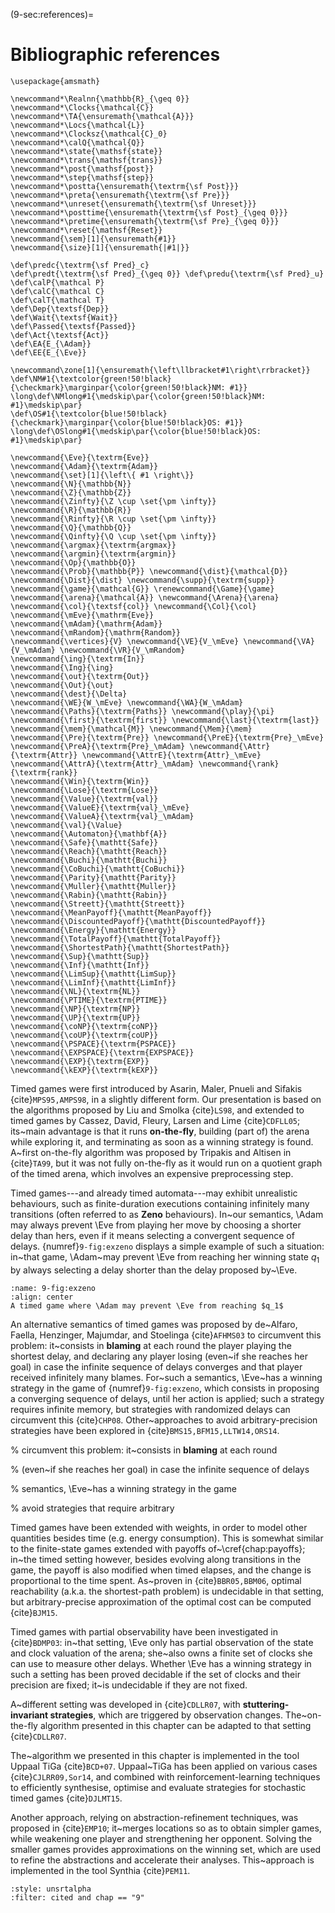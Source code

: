 (9-sec:references)=
# Bibliographic references

```{math}
\usepackage{amsmath}
  
\newcommand*\Realnn{\mathbb{R}_{\geq 0}}
\newcommand*\Clocks{\mathcal{C}}
\newcommand*\TA{\ensuremath{\mathcal{A}}}
\newcommand*\Locs{\mathcal{L}}
\newcommand*\Clocksz{\mathcal{C}_0}
\newcommand*\calQ{\mathcal{Q}}
\newcommand*\state{\mathsf{state}}
\newcommand*\trans{\mathsf{trans}}
\newcommand*\post{\mathsf{post}}
\newcommand*\step{\mathsf{step}}
\newcommand*\postta{\ensuremath{\textrm{\sf Post}}}
\newcommand*\preta{\ensuremath{\textrm{\sf Pre}}}
\newcommand*\unreset{\ensuremath{\textrm{\sf Unreset}}}
\newcommand*\posttime{\ensuremath{\textrm{\sf Post}_{\geq 0}}}
\newcommand*\pretime{\ensuremath{\textrm{\sf Pre}_{\geq 0}}} \newcommand*\reset{\mathsf{Reset}}
\newcommand{\sem}[1]{\ensuremath{#1}}
\newcommand{\size}[1]{\ensuremath{|#1|}}

\def\predc{\textrm{\sf Pred}_c}
\def\predt{\textrm{\sf Pred}_{\geq 0}} \def\predu{\textrm{\sf Pred}_u}
\def\calP{\mathcal P}
\def\calC{\mathcal C}
\def\calT{\mathcal T}
\def\Dep{\textsf{Dep}}
\def\Wait{\textsf{Wait}}
\def\Passed{\textsf{Passed}}
\def\Act{\textsf{Act}}
\def\EA{E_{\Adam}}
\def\EE{E_{\Eve}}

\newcommand\zone[1]{\ensuremath{\left\llbracket#1\right\rrbracket}}
\def\NM#1{\textcolor{green!50!black}{\checkmark}\marginpar{\color{green!50!black}NM: #1}} 
\long\def\NMlong#1{\medskip\par{\color{green!50!black}NM: #1}\medskip\par}
\def\OS#1{\textcolor{blue!50!black}{\checkmark}\marginpar{\color{blue!50!black}OS: #1}} 
\long\def\OSlong#1{\medskip\par{\color{blue!50!black}OS: #1}\medskip\par}

\newcommand{\Eve}{\textrm{Eve}}
\newcommand{\Adam}{\textrm{Adam}}
\newcommand{\set}[1]{\left\{ #1 \right\}}
\newcommand{\N}{\mathbb{N}}
\newcommand{\Z}{\mathbb{Z}}
\newcommand{\Zinfty}{\Z \cup \set{\pm \infty}}
\newcommand{\R}{\mathbb{R}}
\newcommand{\Rinfty}{\R \cup \set{\pm \infty}}
\newcommand{\Q}{\mathbb{Q}}
\newcommand{\Qinfty}{\Q \cup \set{\pm \infty}}
\newcommand{\argmax}{\textrm{argmax}}
\newcommand{\argmin}{\textrm{argmin}}
\newcommand{\Op}{\mathbb{O}}
\newcommand{\Prob}{\mathbb{P}} \newcommand{\dist}{\mathcal{D}} \newcommand{\Dist}{\dist} \newcommand{\supp}{\textrm{supp}} 
\newcommand{\game}{\mathcal{G}} \renewcommand{\Game}{\game} \newcommand{\arena}{\mathcal{A}} \newcommand{\Arena}{\arena} 
\newcommand{\col}{\textsf{col}} \newcommand{\Col}{\col} 
\newcommand{\mEve}{\mathrm{Eve}}
\newcommand{\mAdam}{\mathrm{Adam}}
\newcommand{\mRandom}{\mathrm{Random}}
\newcommand{\vertices}{V} \newcommand{\VE}{V_\mEve} \newcommand{\VA}{V_\mAdam} \newcommand{\VR}{V_\mRandom} 
\newcommand{\ing}{\textrm{In}}
\newcommand{\Ing}{\ing}
\newcommand{\out}{\textrm{Out}}
\newcommand{\Out}{\out}
\newcommand{\dest}{\Delta} 
\newcommand{\WE}{W_\mEve} \newcommand{\WA}{W_\mAdam} 
\newcommand{\Paths}{\textrm{Paths}} \newcommand{\play}{\pi} \newcommand{\first}{\textrm{first}} \newcommand{\last}{\textrm{last}} 
\newcommand{\mem}{\mathcal{M}} \newcommand{\Mem}{\mem} 
\newcommand{\Pre}{\textrm{Pre}} \newcommand{\PreE}{\textrm{Pre}_\mEve} \newcommand{\PreA}{\textrm{Pre}_\mAdam} \newcommand{\Attr}{\textrm{Attr}} \newcommand{\AttrE}{\textrm{Attr}_\mEve} \newcommand{\AttrA}{\textrm{Attr}_\mAdam} \newcommand{\rank}{\textrm{rank}}
\newcommand{\Win}{\textrm{Win}} 
\newcommand{\Lose}{\textrm{Lose}} 
\newcommand{\Value}{\textrm{val}} 
\newcommand{\ValueE}{\textrm{val}_\mEve} 
\newcommand{\ValueA}{\textrm{val}_\mAdam}
\newcommand{\val}{\Value} 
\newcommand{\Automaton}{\mathbf{A}} 
\newcommand{\Safe}{\mathtt{Safe}}
\newcommand{\Reach}{\mathtt{Reach}} 
\newcommand{\Buchi}{\mathtt{Buchi}} 
\newcommand{\CoBuchi}{\mathtt{CoBuchi}} 
\newcommand{\Parity}{\mathtt{Parity}} 
\newcommand{\Muller}{\mathtt{Muller}} 
\newcommand{\Rabin}{\mathtt{Rabin}} 
\newcommand{\Streett}{\mathtt{Streett}} 
\newcommand{\MeanPayoff}{\mathtt{MeanPayoff}} 
\newcommand{\DiscountedPayoff}{\mathtt{DiscountedPayoff}}
\newcommand{\Energy}{\mathtt{Energy}}
\newcommand{\TotalPayoff}{\mathtt{TotalPayoff}}
\newcommand{\ShortestPath}{\mathtt{ShortestPath}}
\newcommand{\Sup}{\mathtt{Sup}}
\newcommand{\Inf}{\mathtt{Inf}}
\newcommand{\LimSup}{\mathtt{LimSup}}
\newcommand{\LimInf}{\mathtt{LimInf}}
\newcommand{\NL}{\textrm{NL}}
\newcommand{\PTIME}{\textrm{PTIME}}
\newcommand{\NP}{\textrm{NP}}
\newcommand{\UP}{\textrm{UP}}
\newcommand{\coNP}{\textrm{coNP}}
\newcommand{\coUP}{\textrm{coUP}}
\newcommand{\PSPACE}{\textrm{PSPACE}}
\newcommand{\EXPSPACE}{\textrm{EXPSPACE}}
\newcommand{\EXP}{\textrm{EXP}}
\newcommand{\kEXP}{\textrm{kEXP}}
```
Timed games were first introduced by Asarin, Maler, Pnueli and Sifakis {cite}`MPS95,AMPS98`, in a
slightly different form.  Our presentation is based on the algorithms
proposed by Liu and Smolka {cite}`LS98`, and extended to timed games by
Cassez, David, Fleury, Larsen and Lime {cite}`CDFLL05`;
its~main advantage is that it runs **on-the-fly**, building (part
of) the arena while exploring it, and terminating as soon as a winning
strategy is found.  A~first on-the-fly algorithm was proposed by Tripakis and Altisen
in {cite}`TA99`, but it was not fully on-the-fly as it would run on a
quotient graph of the timed arena, which involves an expensive
preprocessing step.

Timed games---and already timed automata---may exhibit unrealistic
behaviours, such as finite-duration executions containing infinitely
many transitions (often referred to as **Zeno** behaviours).
In~our semantics, \Adam may always prevent \Eve from playing her move
by choosing a shorter delay than hers, even if it means selecting a convergent
sequence of delays. {numref}`9-fig:exzeno` displays a simple example of
such a situation: in~that game, \Adam~may prevent \Eve from reaching her
winning state $q_1$ by always selecting a delay shorter than the delay
proposed by~\Eve.

```{figure} ./../FigAndAlgos/9-fig:exzeno.png
:name: 9-fig:exzeno
:align: center
A timed game where \Adam may prevent \Eve from reaching $q_1$
```

An alternative semantics of timed games was proposed by de~Alfaro,
Faella, Henzinger, Majumdar, and Stoelinga {cite}`AFHMS03` to
circumvent this problem: it~consists in **blaming** at each round
the player playing the shortest delay, and declaring any player losing
(even~if she reaches her goal) in case the infinite sequence of delays
converges and that player received infinitely many blames.  For~such a
semantics, \Eve~has a winning strategy in the game
of {numref}`9-fig:exzeno`, which consists in proposing a converging
sequence of delays, until her action is applied; such a strategy
requires infinite memory, but strategies with randomized delays can
circumvent this {cite}`CHP08`. Other~approaches to avoid
arbitrary-precision strategies have been explored
in {cite}`BMS15,BFM15,LLTW14,ORS14`.

% circumvent this problem: it~consists in **blaming** at each round

% (even~if she reaches her goal) in case the infinite sequence of delays

% semantics, \Eve~has a winning strategy in the game

% avoid strategies that require arbitrary

Timed games have been extended with weights, in order to model other
quantities besides time (e.g. energy consumption). This is somewhat
similar to the finite-state games extended with payoffs
of~\cref{chap:payoffs}; in~the timed setting however, besides evolving
along transitions in the game, the payoff is also modified when timed
elapses, and the change is proportional to the time spent. As~proven
in {cite}`BBR05,BBM06`, optimal reachability (a.k.a. the shortest-path
problem) is undecidable in that setting, but arbitrary-precise
approximation of the optimal cost can be computed {cite}`BJM15`.

Timed games with partial observability have been investigated
in {cite}`BDMP03`: in~that setting, \Eve only has partial observation
of the state and clock valuation of the arena; she~also owns a finite
set of clocks she can use to measure other delays. Whether \Eve has a
winning strategy in such a setting has been proved decidable if the
set of clocks and their precision are fixed; it~is undecidable if they
are not fixed.

A~different setting was developed in {cite}`CDLLR07`, with
**stuttering-invariant strategies**, which are triggered by
observation changes. The~on-the-fly algorithm presented in this
chapter can be adapted to that setting {cite}`CDLLR07`. 

The~algorithm we presented in this chapter is implemented in the tool
Uppaal TiGa {cite}`BCD+07`. Uppaal~TiGa has been applied on various
cases {cite}`CJLRR09,Sor14`, and combined with
reinforcement-learning techniques to efficiently synthesise, optimise
and evaluate strategies for stochastic timed games {cite}`DJLMT15`.

Another approach, relying on
abstraction-refinement techniques, was proposed in {cite}`EMP10`;
it~merges locations so as to obtain simpler games, while weakening one
player and strengthening her opponent. Solving the smaller games
provides approximations on the winning set, which are used to refine
the abstractions and accelerate their analyses. This~approach is
implemented in the tool Synthia {cite}`PEM11`.



```{bibliography}
:style: unsrtalpha
:filter: cited and chap == "9"
```